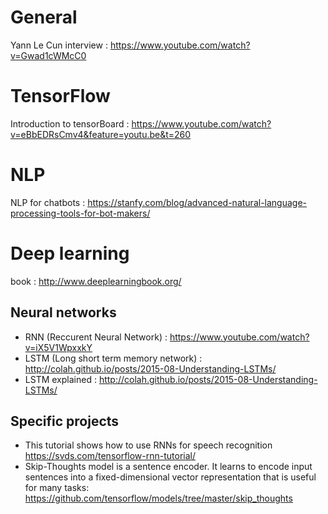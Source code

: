 
# General

Yann Le Cun interview : https://www.youtube.com/watch?v=Gwad1cWMcC0


# TensorFlow
Introduction to tensorBoard : https://www.youtube.com/watch?v=eBbEDRsCmv4&feature=youtu.be&t=260

# NLP
NLP for chatbots : https://stanfy.com/blog/advanced-natural-language-processing-tools-for-bot-makers/

# Deep learning
book : http://www.deeplearningbook.org/

## Neural networks
- RNN (Reccurent Neural Network) : https://www.youtube.com/watch?v=iX5V1WpxxkY
- LSTM (Long short term memory network) : http://colah.github.io/posts/2015-08-Understanding-LSTMs/
- LSTM explained : http://colah.github.io/posts/2015-08-Understanding-LSTMs/

## Specific projects
- This tutorial shows how to use RNNs for speech recognition https://svds.com/tensorflow-rnn-tutorial/
- Skip-Thoughts model is a sentence encoder. It learns to encode input sentences into a fixed-dimensional vector representation that is useful for many tasks: https://github.com/tensorflow/models/tree/master/skip_thoughts
